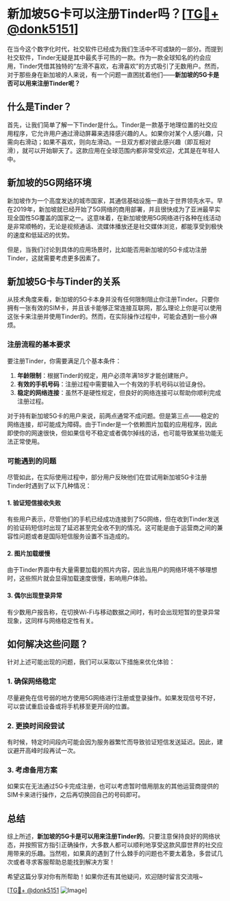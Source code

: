 # 新加坡5G卡可以注册Tinder吗？[[TG💪+ @donk5151](https://t.me/s/donk5151)]

在当今这个数字化时代，社交软件已经成为我们生活中不可或缺的一部分。而提到社交软件，Tinder无疑是其中最炙手可热的一款。作为一款全球知名的约会应用，Tinder凭借其独特的“左滑不喜欢，右滑喜欢”的方式吸引了无数用户。然而，对于那些身在新加坡的人来说，有一个问题一直困扰着他们——**新加坡的5G卡是否可以用来注册Tinder呢？**

## 什么是Tinder？

首先，让我们简单了解一下Tinder是什么。Tinder是一款基于地理位置的社交应用程序，它允许用户通过滑动屏幕来选择感兴趣的人。如果你对某个人感兴趣，只需向右滑动；如果不喜欢，则向左滑动。一旦双方都对彼此感兴趣（即互相对滑），就可以开始聊天了。这款应用在全球范围内都非常受欢迎，尤其是在年轻人中。

## 新加坡的5G网络环境

新加坡作为一个高度发达的城市国家，其通信基础设施一直处于世界领先水平。早在2019年，新加坡就已经开始了5G网络的商用部署，并且很快成为了亚洲最早实现全国性5G覆盖的国家之一。这意味着，在新加坡使用5G网络进行各种在线活动是非常顺畅的，无论是视频通话、流媒体播放还是社交媒体浏览，都能享受到极快的速度和低延迟的优势。

但是，当我们讨论到具体的应用场景时，比如能否用新加坡的5G卡成功注册Tinder，这就需要考虑更多因素了。

## 新加坡5G卡与Tinder的关系

从技术角度来看，新加坡的5G卡本身并没有任何限制阻止你注册Tinder。只要你拥有一张有效的SIM卡，并且该卡能够正常连接互联网，那么理论上你是可以使用这张卡来注册并使用Tinder的。然而，在实际操作过程中，可能会遇到一些小麻烦。

### 注册流程的基本要求

要注册Tinder，你需要满足几个基本条件：
1. **年龄限制**：根据Tinder的规定，用户必须年满18岁才能创建账户。
2. **有效的手机号码**：注册过程中需要输入一个有效的手机号码以验证身份。
3. **稳定的网络连接**：虽然不是硬性规定，但良好的网络连接可以帮助你顺利完成注册过程。

对于持有新加坡5G卡的用户来说，前两点通常不成问题。但是第三点——稳定的网络连接，却可能成为障碍。由于Tinder是一个依赖图片加载的应用程序，因此即使你的网速很快，但如果信号不稳定或者偶尔掉线的话，也可能导致某些功能无法正常使用。

### 可能遇到的问题

尽管如此，在实际使用过程中，部分用户反映他们在尝试用新加坡5G卡注册Tinder时遇到了以下几种情况：

#### 1. 验证短信接收失败
有些用户表示，尽管他们的手机已经成功连接到了5G网络，但在收到Tinder发送的验证码短信时出现了延迟甚至完全收不到的情况。这可能是由于运营商之间的兼容性问题或者是国际短信服务设置不当造成的。

#### 2. 图片加载缓慢
由于Tinder界面中有大量需要加载的照片内容，因此当用户的网络环境不够理想时，这些照片就会显得加载速度很慢，影响用户体验。

#### 3. 偶尔出现登录异常
有少数用户报告称，在切换Wi-Fi与移动数据之间时，有时会出现短暂的登录异常现象，这同样与网络稳定性有关。

## 如何解决这些问题？

针对上述可能出现的问题，我们可以采取以下措施来优化体验：

### 1. 确保网络稳定
尽量避免在信号弱的地方使用5G网络进行注册或登录操作。如果发现信号不好，可以尝试重启设备或将手机移至更开阔的位置。

### 2. 更换时间段尝试
有时候，特定时间段内可能会因为服务器繁忙而导致验证短信发送延迟。因此，建议避开高峰时段再试一次。

### 3. 考虑备用方案
如果实在无法通过5G卡完成注册，也可以考虑暂时借用朋友的其他运营商提供的SIM卡来进行操作，之后再切换回自己的号码即可。

## 总结

综上所述，**新加坡的5G卡是可以用来注册Tinder的**。只要注意保持良好的网络状态，并按照官方指引正确操作，大多数人都可以顺利地享受这款风靡世界的社交应用带来的乐趣。当然啦，如果真的遇到了什么棘手的问题也不要太着急，多尝试几次或者寻求客服帮助总能找到解决方案！

希望这篇分享对你有所帮助！如果你还有其他疑问，欢迎随时留言交流哦~ 

[[TG💪+ @donk5151](https://t.me/s/donk5151) ![Image](https://i.postimg.cc/rwNCRYN7/Snipaste-2025-04-30-17-27-05.png)]